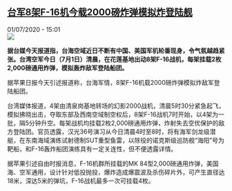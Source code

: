 <!--1593611720000-->
[台军8架F-16机今载2000磅炸弹模拟炸登陆舰](http://www.rfi.fr//cn/%E6%94%BF%E6%B2%BB/20200701-%E5%8F%B0%E5%86%9B8%E6%9E%B6f-16%E6%9C%BA%E4%BB%8A%E8%BD%BD2000%E7%A3%85%E7%82%B8%E5%BC%B9%E6%A8%A1%E6%8B%9F%E7%82%B8%E7%99%BB%E9%99%86%E8%88%B0)
------

<div>01/07/2020 - 15:01</div><img src="https://s.rfi.fr/media/display/8bc1a91a-1327-11ea-b461-005056a99247/w:310/p:16x9/3966379636.jpg"><p><strong>据台媒今天报道指，台海空域近日不断有中国、美国军机轮番现身，令气氛越趋紧张。台湾空军今日（7月1日）清晨，在花莲基地出动8架F-16战机，每架挂载2枚2,000磅通用炸弹，模拟轰炸敌军登陆船团。</strong></p><div class="t-content__body u-clearfix"><div class="m-interstitial"></div><p>据苹果日报今天引述报道称，台海军情，8架F-16机载2000磅炸弹模拟炸敌军登陆船团。</p><p>台湾媒体报道，4架由清泉岗基地转场的幻影2000战机，清晨5时30分紧急起飞，模拟拂晓出击，夺取东部及西南空域制空权后，8架F-16战机7时开始，以4架为一批，隔5分钟升空。每架战机均挂载2枚2,000磅通用炸弹，炸射失去空优保护的敌方登陆团。官员透露，汉光36号演习从今日清晨4时至8时，将有海军剑龙级潜艇，在东南海域演练试射德制SUT重型鱼雷，以除役的诺克斯级巡防舰“海阳”号为靶船，和F-16轰炸船团演练具有一定关连性，但不便透露详情。</p><p>据苹果引述自由时报消息，F-16机群所挂载的MK 84型2,000磅通用炸弹，美国海、空军通用，设计针对低投抛投，爆炸造成爆震波及杀伤碎片外，可产生直径达18米，深达5米的弹坑，F-16战机最多一次可挂载4枚。</p><div class="o-self-promo o-self-promo--nl o-self-promo--hidden" data-selfpromo-newsletter></div><div class="o-self-promo o-self-promo--app o-self-promo--hidden" data-selfpromo-app></div></div>
